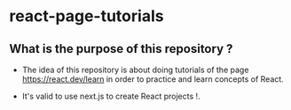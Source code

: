 # react-page-tutorials


## What is the purpose of this repository ?

- The idea of this repository is about doing tutorials of the page https://react.dev/learn in order to practice and learn concepts of React.

- It's valid to use next.js to create React projects !.
